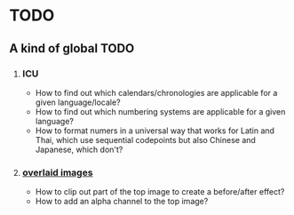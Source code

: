 # TODO
## A kind of global TODO

1. ### ICU
    - How to find out which calendars/chronologies are applicable for a given language/locale?
    - How to find out which numbering systems are applicable for a given language?
    - How to format numers in a universal way that works for Latin and Thai, which use sequential codepoints but also Chinese and Japanese, which don't?

2. ### [overlaid images](https://github.com/hippietrail/overlaid-images)
    - How to clip out part of the top image to create a before/after effect?
    - How to add an alpha channel to the top image?
